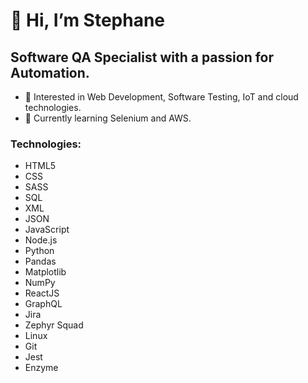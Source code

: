 <h1>👋 Hi, I’m Stephane</h1>
<h2>Software QA Specialist with a passion for Automation.</h2>

- 👀 Interested in Web Development, Software Testing, IoT and cloud technologies.
- 🌱 Currently learning Selenium and AWS.

<h3>Technologies:</h3> 
 <ul>
  <li>HTML5
  <li>CSS</li>
  <li>SASS</li>
  <li>SQL</li>
  <li>XML</li>
  <li>JSON</li>
  <li>JavaScript</li>
  <li>Node.js</li>
  <li>Python</li>
  <li>Pandas</li>
  <li>Matplotlib</li>
  <li>NumPy</li>
  <li>ReactJS</li>
  <li>GraphQL</li>
  <li>Jira</li>
  <li>Zephyr Squad</li>
  <li>Linux</li>
  <li>Git</li>
  <li>Jest</li>
  <li>Enzyme</li>
</ul>


<!---
lionelroy/lionelroy is a ✨ special ✨ repository because its `README.md` (this file) appears on your GitHub profile.
You can click the Preview link to take a look at your changes.
--->
